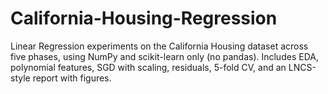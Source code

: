# California-Housing-Regression
Linear Regression experiments on the California Housing dataset across five phases, using NumPy and scikit-learn only (no pandas). Includes EDA, polynomial features, SGD with scaling, residuals, 5-fold CV, and an LNCS-style report with figures.
